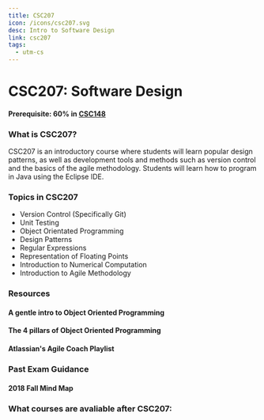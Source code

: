```yaml
---
title: CSC207
icon: /icons/csc207.svg
desc: Intro to Software Design
link: csc207
tags:
  - utm-cs
---
```


# CSC207: Software Design

#### Prerequisite: 60% in [CSC148](./csc148)

<grid-1-x-2 title="Fall 2020 Class Website" img-src="https://i.imgur.com/jYTYgeu.png" link="https://axiom.utm.utoronto.ca/~207/20f/" desc="All credits to Sadia Sharmin and Larry Zhang" button="Check it out!"></grid-1-x-2>

<ExamText class-code="CSC207"></ExamText>

### What is CSC207?

CSC207 is an introductory course where students will learn popular design
patterns, as well as development tools and methods such as version control and
the basics of the agile methodology. Students will learn how to program in Java using the Eclipse IDE.

### Topics in CSC207

- Version Control (Specifically Git)
- Unit Testing
- Object Orientated Programming
- Design Patterns
- Regular Expressions
- Representation of Floating Points
- Introduction to Numerical Computation
- Introduction to Agile Methodology

### Resources

#### A gentle intro to Object Oriented Programming

<VideoContainer vid-src="https://www.youtube.com/embed/SS-9y0H3Si8"></VideoContainer>

#### The 4 pillars of Object Oriented Programming

<VideoContainer vid-src="https://www.youtube.com/embed/pTB0EiLXUC8"></VideoContainer>

#### Atlassian's Agile Coach Playlist

<VideoContainer vid-src="https://www.youtube.com/embed/videoseries?list=PLaD4FvsFdarT0B2yi9byhKWYX1YmrkrpC"></VideoContainer>

### Past Exam Guidance

#### 2018 Fall Mind Map

<VideoContainer vid-src="https://www.mindmeister.com/maps/public_map_shell/1386387580/csc207-2018-exam?width=600&height=400&z=auto&no_share=1"></VideoContainer>

### What courses are avaliable after CSC207:

<Accordion :data="['CSC209', 'CSC263']"></Accordion>
